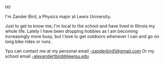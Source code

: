 Hi!

I'm Zander Bird, a Physics major at Lewis University.

Just to get to know me; I'm local to the school and have lived in Illinois my whole life. Lately I have been dropping hobbies as I am becoming increasingly more busy, 
but I love to get outdoors whenever I can and go on long bike rides or runs. 

Ypu can contact me at my personal email 
-zanderbird1@gmail.com
Or my school email
-alexandertbird@lewisu.edu
